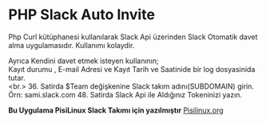 # PHP Slack Auto Invite 

Php Curl kütüphanesi kullanılarak Slack Api üzerinden Slack Otomatik davet alma 
uygulamasıdır. Kullanımı kolaydir. 

Ayrıca Kendini davet etmek isteyen kullanının; <br>
Kayıt durumu , E-mail Adresi ve Kayıt Tarih ve Saatinide bir log dosyasinida tutar.<br><br.>
36. Satirda $Team değişkenine Slack takım adını(SUBDOMAIN) girin.
Örn: sami.slack.com
48. Satirda Slack Api ile Aldığınız Tokeninizi yazın.


<b>Bu Uygulama PisiLinux Slack Takımı için yazılmıştır</b>
<a href="http://www.pisilinux.org/"> Pisilinux.org</a>
